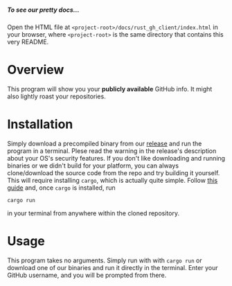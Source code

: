 ##### *To see our pretty docs...*
Open the HTML file at `<project-root>/docs/rust_gh_client/index.html`
in your browser, where `<project-root>` is the same directory that contains this very README.

# Overview
This program will show you your **publicly available** GitHub info. It
might also lightly roast your repositories.

# Installation
Simply download a precompiled binary from our [release](https://github.com/DaniloHP/csc372project1/releases/tag/1.0)
and run the program in a terminal. Plese read the warning in the release's description 
about your OS's security features. If you don't like downloading and running binaries or we didn't
build for your platform, you can always clone/download the source code from the
repo and try building it yourself. This will require installing
`cargo`, which is actually quite simple. Follow [this guide](https://www.rust-lang.org/tools/install)
and, once `cargo` is installed, run
```
cargo run
```
in your terminal from anywhere within the cloned repository.

# Usage
This program takes no arguments. Simply run with with `cargo run` or
download one of our binaries and run it directly in the terminal.
Enter your GitHub username, and you will be prompted from there.
